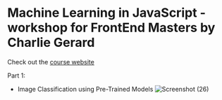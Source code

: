 # Machine Learning in JavaScript - workshop for FrontEnd Masters by Charlie Gerard

Check out the [course website](https://fem-ml-workshop.netlify.app)

Part 1: 
- Image Classification using Pre-Trained Models 
![Screenshot (26)](https://github.com/Ashrita-Das/learning-ml-on-web/assets/80559976/d47ce357-bd58-425e-93d0-66250bb9c248)
